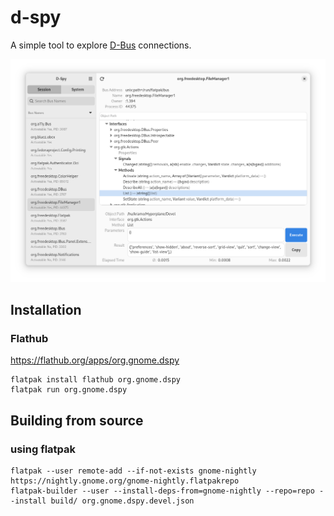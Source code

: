 # d-spy
A simple tool to explore [D-Bus](https://dbus.freedesktop.org/doc/dbus-specification.html) connections.

![Screenshot of d-spy](data/dspy-1.png)

## Installation
### Flathub
https://flathub.org/apps/org.gnome.dspy
```
flatpak install flathub org.gnome.dspy
flatpak run org.gnome.dspy
```

## Building from source
### using flatpak
```shell
flatpak --user remote-add --if-not-exists gnome-nightly https://nightly.gnome.org/gnome-nightly.flatpakrepo
flatpak-builder --user --install-deps-from=gnome-nightly --repo=repo --install build/ org.gnome.dspy.devel.json
```
